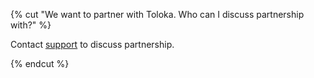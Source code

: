 {% cut "We want to partner with Toloka. Who can I discuss partnership with?" %}

Contact [support](../../../../guide/troubleshooting/support.md) to discuss partnership.

{% endcut %}